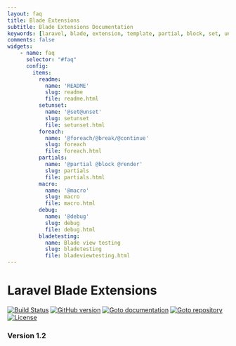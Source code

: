```yaml
---
layout: faq
title: Blade Extensions
subtitle: Blade Extensions Documentation
keywords: [laravel, blade, extension, template, partial, block, set, unset, php]
comments: false
widgets:
    - name: faq
      selector: "#faq"
      config:
        items:
          readme:
            name: 'README'
            slug: readme
            file: readme.html
          setunset:
            name: '@set@unset'
            slug: setunset
            file: setunset.html
          foreach:
            name: '@foreach/@break/@continue'
            slug: foreach
            file: foreach.html
          partials:
            name: '@partial @block @render'
            slug: partials
            file: partials.html
          macro:
            name: '@macro'
            slug: macro
            file: macro.html
          debug:
            name: '@debug'
            slug: debug
            file: debug.html
          bladetesting:
            name: Blade view testing
            slug: bladetesting
            file: bladeviewtesting.html
---
```

Laravel Blade Extensions
========================

[![Build Status](https://travis-ci.org/RobinRadic/blade-extensions.svg?branch=master)](https://travis-ci.org/RobinRadic/blade-extensions)
[![GitHub version](https://badge.fury.io/gh/robinradic%2Fblade-extensions.svg)](http://badge.fury.io/gh/robinradic%2Fblade-extensions)
[![Goto documentation](http://img.shields.io/badge/goto-documentation-orange.svg)](http://robinradic.github.io/blade-extensions)
[![Goto repository](http://img.shields.io/badge/goto-repository-orange.svg)](https://github.com/robinradic/blade-extensions)
[![License](http://img.shields.io/badge/license-MIT-blue.svg)](http://radic.mit-license.org)

### Version 1.2
